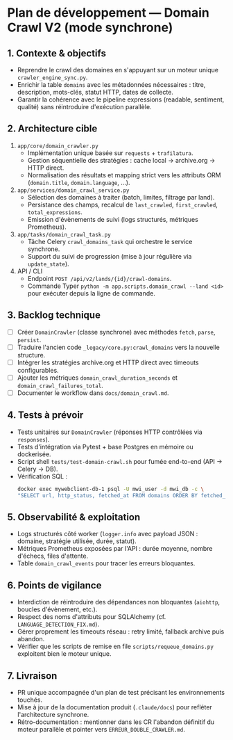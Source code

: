 # Plan de développement — Domain Crawl V2 (mode synchrone)

## 1. Contexte & objectifs
- Reprendre le crawl des domaines en s'appuyant sur un moteur unique `crawler_engine_sync.py`.
- Enrichir la table `domains` avec les métadonnées nécessaires : titre, description, mots-clés, statut HTTP, dates de collecte.
- Garantir la cohérence avec le pipeline expressions (readable, sentiment, qualité) sans réintroduire d'exécution parallèle.

## 2. Architecture cible
1. `app/core/domain_crawler.py`
   - Implémentation unique basée sur `requests` + `trafilatura`.
   - Gestion séquentielle des stratégies : cache local → archive.org → HTTP direct.
   - Normalisation des résultats et mapping strict vers les attributs ORM (`domain.title`, `domain.language`, ...).
2. `app/services/domain_crawl_service.py`
   - Sélection des domaines à traiter (batch, limites, filtrage par land).
   - Persistance des champs, recalcul de `last_crawled`, `first_crawled`, `total_expressions`.
   - Emission d'évènements de suivi (logs structurés, métriques Prometheus).
3. `app/tasks/domain_crawl_task.py`
   - Tâche Celery `crawl_domains_task` qui orchestre le service synchrone.
   - Support du suivi de progression (mise à jour régulière via `update_state`).
4. API / CLI
   - Endpoint `POST /api/v2/lands/{id}/crawl-domains`.
   - Commande Typer `python -m app.scripts.domain_crawl --land <id>` pour exécuter depuis la ligne de commande.

## 3. Backlog technique
- [ ] Créer `DomainCrawler` (classe synchrone) avec méthodes `fetch`, `parse`, `persist`.
- [ ] Traduire l'ancien code `_legacy/core.py:crawl_domains` vers la nouvelle structure.
- [ ] Intégrer les stratégies archive.org et HTTP direct avec timeouts configurables.
- [ ] Ajouter les métriques `domain_crawl_duration_seconds` et `domain_crawl_failures_total`.
- [ ] Documenter le workflow dans `docs/domain_crawl.md`.

## 4. Tests à prévoir
- Tests unitaires sur `DomainCrawler` (réponses HTTP contrôlées via `responses`).
- Tests d'intégration via Pytest + base Postgres en mémoire ou dockerisée.
- Script shell `tests/test-domain-crawl.sh` pour fumée end-to-end (API → Celery → DB).
- Vérification SQL :
  ```bash
  docker exec mywebclient-db-1 psql -U mwi_user -d mwi_db -c \
  "SELECT url, http_status, fetched_at FROM domains ORDER BY fetched_at DESC LIMIT 10;"
  ```

## 5. Observabilité & exploitation
- Logs structurés côté worker (`logger.info` avec payload JSON : domaine, stratégie utilisée, durée, statut).
- Métriques Prometheus exposées par l'API : durée moyenne, nombre d'échecs, files d'attente.
- Table `domain_crawl_events` pour tracer les erreurs bloquantes.

## 6. Points de vigilance
- Interdiction de réintroduire des dépendances non bloquantes (`aiohttp`, boucles d'évènement, etc.).
- Respect des noms d'attributs pour SQLAlchemy (cf. `LANGUAGE_DETECTION_FIX.md`).
- Gérer proprement les timeouts réseau : retry limité, fallback archive puis abandon.
- Vérifier que les scripts de remise en file `scripts/requeue_domains.py` exploitent bien le moteur unique.

## 7. Livraison
- PR unique accompagnée d'un plan de test précisant les environnements touchés.
- Mise à jour de la documentation produit (`.claude/docs`) pour refléter l'architecture synchrone.
- Rétro-documentation : mentionner dans les CR l'abandon définitif du moteur parallèle et pointer vers `ERREUR_DOUBLE_CRAWLER.md`.

